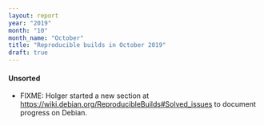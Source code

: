 ```yaml
---
layout: report
year: "2019"
month: "10"
month_name: "October"
title: "Reproducible builds in October 2019"
draft: true
---
```


#### Unsorted

* FIXME: Holger started a new section at https://wiki.debian.org/ReproducibleBuilds#Solved_issues to document progress on Debian.
